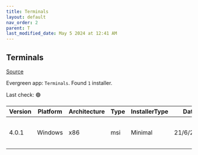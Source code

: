 ```yaml
---
title: Terminals
layout: default
nav_order: 2
parent: T
last_modified_date: May 5 2024 at 12:41 AM
---
```


## Terminals

[Source](https://github.com/terminals-Origin/Terminals/)

Evergreen app: `Terminals`. Found `1` installer.

Last check: 🟢

| Version | Platform | Architecture | Type | InstallerType | Date      | Size    | URI                                                                                                                                                                                              |
| ------- | -------- | ------------ | ---- | ------------- | --------- | ------- | ------------------------------------------------------------------------------------------------------------------------------------------------------------------------------------------------ |
| 4.0.1   | Windows  | x86          | msi  | Minimal       | 21/6/2017 | 4960256 | [https://github.com/Terminals-Origin/Terminals/releases/download/4.0.1/TerminalsSetup_4.0.1.msi](https://github.com/Terminals-Origin/Terminals/releases/download/4.0.1/TerminalsSetup_4.0.1.msi) |
